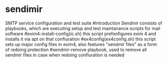# sendimir
SMTP service configuration and test suite
#introduction
Sendmir consists of playbooks, which are executing setup and test maintanance scripts for mail software
#exim4-install-config(ic.sh)
this script prefonfigures exim 4 and installs it via apt on that confiuration
#ex4config(ex4config.sh)
this script sets up major config files in exim4, also features "sendmir files" as a form of 
redoing protection
#sendmir-remove
playbook, used to remove all sendmir files in case when redoing confiuration is needed
